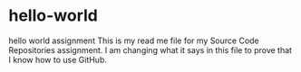 # hello-world
hello world assignment
This is my read me file for my Source Code Repositories assignment. I am changing what it says in this file to prove that I know how to use GitHub.
